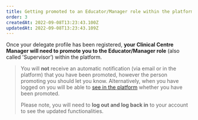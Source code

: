 ```yaml
---
title: Getting promoted to an Educator/Manager role within the platform
order: 3
createdAt: 2022-09-08T13:23:43.100Z
updatedAt: 2022-09-08T13:23:43.109Z
---
```

Once your delegate profile has been registered, **your Clinical Centre Manager will need to promote you to the Educator/Manager role** (also called 'Supervisor’) within the platform.​ 

> You will **not** receive an automatic notification (via email or in the platform) that you have been promoted, however the person promoting you should let you know. Alternatively, when you have logged on you will be able to [see in the platform](switching-applications) whether you have been promoted. ​
>
> ​Please note, you will need to **log out and log back in** to your account to see the updated functionalities.